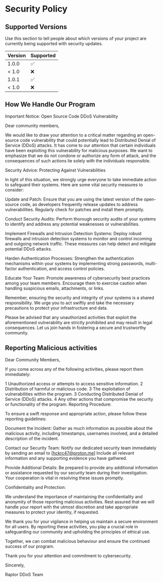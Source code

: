 # Security Policy

## Supported Versions

Use this section to tell people about which versions of your project are
currently being supported with security updates.

| Version | Supported          |
| ------- | ------------------ |
| 1.0.0   | :white_check_mark: |
| < 1.0   | :x:                |
| 1.0.1   | :white_check_mark: |
| < 1.0   | :x:                |

## How We Handle Our Program


Important Notice: Open Source Code DDoS Vulnerability

Dear community members,

We would like to draw your attention to a critical matter regarding an open-source code vulnerability that could potentially lead to Distributed Denial of Service (DDoS) attacks. It has come to our attention that certain individuals have been exploiting this vulnerability for malicious purposes. We want to emphasize that we do not condone or authorize any form of attack, and the consequences of such actions lie solely with the individuals responsible.

Security Advice: Protecting Against Vulnerabilities

In light of this situation, we strongly urge everyone to take immediate action to safeguard their systems. Here are some vital security measures to consider:

Update and Patch: Ensure that you are using the latest version of the open-source code, as developers frequently release updates to address vulnerabilities. Regularly check for patches and install them promptly.

Conduct Security Audits: Perform thorough security audits of your systems to identify and address any potential weaknesses or vulnerabilities.

Implement Firewalls and Intrusion Detection Systems: Deploy robust firewalls and intrusion detection systems to monitor and control incoming and outgoing network traffic. These measures can help detect and mitigate potential DDoS attacks.

Harden Authentication Processes: Strengthen the authentication mechanisms within your systems by implementing strong passwords, multi-factor authentication, and access control policies.

Educate Your Team: Promote awareness of cybersecurity best practices among your team members. Encourage them to exercise caution when handling suspicious emails, attachments, or links.

Remember, ensuring the security and integrity of your systems is a shared responsibility. We urge you to act swiftly and take the necessary precautions to protect your infrastructure and data.

Please be advised that any unauthorized activities that exploit the aforementioned vulnerability are strictly prohibited and may result in legal consequences. Let us join hands in fostering a secure and trustworthy community.

## Reporting Malicious activities


Dear Community Members,


If you come across any of the following activities, please report them immediately:

1 Unauthorized access or attempts to access sensitive information.
2 Distribution of harmful or malicious code.
3 The exploitation of vulnerabilities within the program.
3 Conducting Distributed Denial of Service (DDoS) attacks.
4 Any other actions that compromise the security or functionality of the program.
Reporting Procedure:

To ensure a swift response and appropriate action, please follow these reporting guidelines:

Document the Incident: Gather as much information as possible about the malicious activity, including timestamps, usernames involved, and a detailed description of the incident.

Contact our Security Team: Notify our dedicated security team immediately by sending an email to [hckrc47@proton.me] Include all relevant information and any supporting evidence you have gathered.

Provide Additional Details: Be prepared to provide any additional information or assistance requested by our security team during their investigation. Your cooperation is vital in resolving these issues promptly.

Confidentiality and Protection:

We understand the importance of maintaining the confidentiality and anonymity of those reporting malicious activities. Rest assured that we will handle your report with the utmost discretion and take appropriate measures to protect your identity, if requested.

We thank you for your vigilance in helping us maintain a secure environment for all users. By reporting these activities, you play a crucial role in safeguarding our community and upholding the principles of ethical use.

Together, we can combat malicious behaviour and ensure the continued success of our program.

Thank you for your attention and commitment to cybersecurity. 

Sincerely,

Raptor DDoS Team
